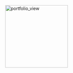 


<img width="200" alt="portfolio_view" src=![screen_recording](https://user-images.githubusercontent.com/50638609/150583125-e4eb7e24-60c3-4761-a199-ff5480d96f14.gif)>
